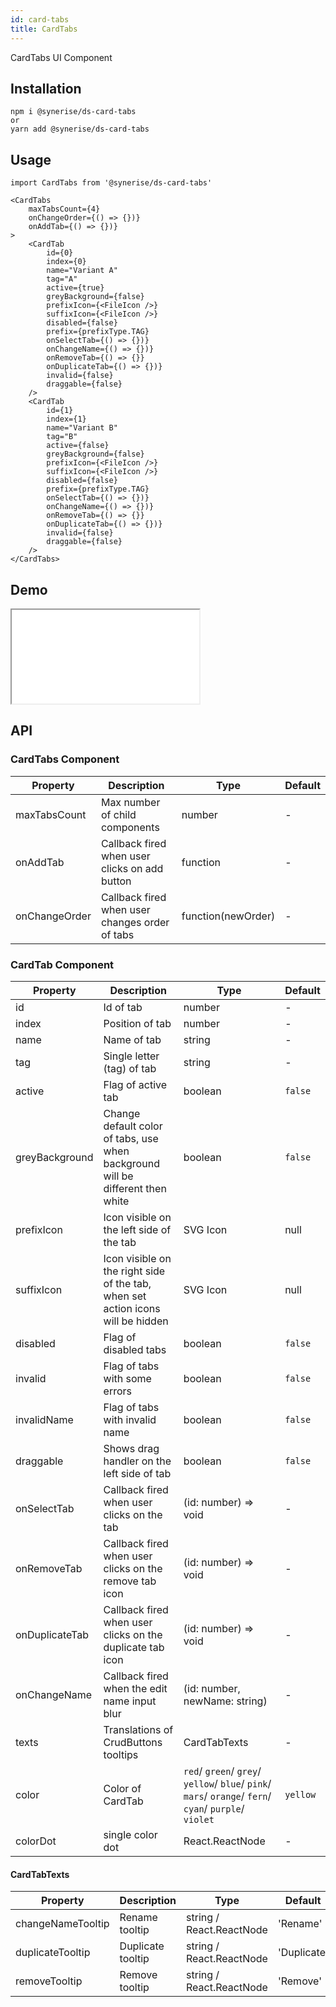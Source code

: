 ```yaml
---
id: card-tabs
title: CardTabs
---
```


CardTabs UI Component

## Installation

```
npm i @synerise/ds-card-tabs
or
yarn add @synerise/ds-card-tabs
```

## Usage

```
import CardTabs from '@synerise/ds-card-tabs'

<CardTabs
    maxTabsCount={4}
    onChangeOrder={() => {})}
    onAddTab={() => {})}
>
    <CardTab
        id={0}
        index={0}
        name="Variant A"
        tag="A"
        active={true}
        greyBackground={false}
        prefixIcon={<FileIcon />}
        suffixIcon={<FileIcon />}
        disabled={false}
        prefix={prefixType.TAG}
        onSelectTab={() => {})}
        onChangeName={() => {})}
        onRemoveTab={() => {}}
        onDuplicateTab={() => {})}
        invalid={false}
        draggable={false}
    />
    <CardTab
        id={1}
        index={1}
        name="Variant B"
        tag="B"
        active={false}
        greyBackground={false}
        prefixIcon={<FileIcon />}
        suffixIcon={<FileIcon />}
        disabled={false}
        prefix={prefixType.TAG}
        onSelectTab={() => {})}
        onChangeName={() => {})}
        onRemoveTab={() => {}}
        onDuplicateTab={() => {})}
        invalid={false}
        draggable={false}
    />
</CardTabs>

```

## Demo

<iframe src="/storybook-static/iframe.html?id=components-card-tabs--default"></iframe>

## API

### CardTabs Component

| Property      | Description                                    | Type               | Default |
| ------------- | ---------------------------------------------- | ------------------ | ------- |
| maxTabsCount  | Max number of child components                 | number             | -       |
| onAddTab      | Callback fired when user clicks on add button  | function           | -       |
| onChangeOrder | Callback fired when user changes order of tabs | function(newOrder) | -       |

### CardTab Component

| Property       | Description                                                                     | Type                                                                                                   | Default  |
| -------------- | ------------------------------------------------------------------------------- | ------------------------------------------------------------------------------------------------------ | -------- |
| id             | Id of tab                                                                       | number                                                                                                 | -        |
| index          | Position of tab                                                                 | number                                                                                                 | -        |
| name           | Name of tab                                                                     | string                                                                                                 | -        |
| tag            | Single letter (tag) of tab                                                      | string                                                                                                 | -        |
| active         | Flag of active tab                                                              | boolean                                                                                                |`false`   |
| greyBackground | Change default color of tabs, use when background will be different then white  | boolean                                                                                                |`false`   |
| prefixIcon     | Icon visible on the left side of the tab                                        | SVG Icon                                                                                               | null     |
| suffixIcon     | Icon visible on the right side of the tab, when set action icons will be hidden | SVG Icon                                                                                               | null     |
| disabled       | Flag of disabled tabs                                                           | boolean                                                                                                |`false`   |
| invalid        | Flag of tabs with some errors                                                   | boolean                                                                                                |`false`   |
| invalidName    | Flag of tabs with invalid name                                                  | boolean                                                                                                |`false`   |
| draggable      | Shows drag handler on the left side of tab                                      | boolean                                                                                                |`false`   |
| onSelectTab    | Callback fired when user clicks on the tab                                      | (id: number) => void                                                                                   | -        |
| onRemoveTab    | Callback fired when user clicks on the remove tab icon                          | (id: number) => void                                                                                   | -        |
| onDuplicateTab | Callback fired when user clicks on the duplicate tab icon                       | (id: number) => void                                                                                   | -        |
| onChangeName   | Callback fired when the edit name input blur                                    | (id: number, newName: string)                                                                          | -        |
| texts          | Translations of CrudButtons tooltips                                            | CardTabTexts                                                                                           | -        |
| color          | Color of CardTab                                                                | `red`/ `green`/ `grey`/ `yellow`/ `blue`/ `pink`/ `mars`/ `orange`/ `fern`/ `cyan`/ `purple`/ `violet` | `yellow` |
| colorDot       | single color dot                                                                | React.ReactNode                                                                                        | -        |

#### CardTabTexts

| Property          | Description       | Type                     | Default     |
| ----------------- | ----------------- | ------------------------ | ----------- |
| changeNameTooltip | Rename tooltip    | string / React.ReactNode | 'Rename'    |
| duplicateTooltip  | Duplicate tooltip | string / React.ReactNode | 'Duplicate' |
| removeTooltip     | Remove tooltip    | string / React.ReactNode | 'Remove'    |
